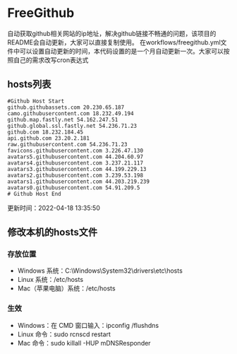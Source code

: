 # FreeGithub
自动获取github相关网站的ip地址，解决github链接不畅通的问题，该项目的README会自动更新，大家可以直接复制使用。
在workflows/freegithub.yml文件中可以设置自动更新的时间，本代码设置的是一个月自动更新一次。大家可以按照自己的需求改写cron表达式

## hosts列表
```base
#Github Host Start
github.githubassets.com 20.230.65.187
camo.githubusercontent.com 18.232.49.194
github.map.fastly.net 54.162.247.51
github.global.ssl.fastly.net 54.236.71.23
github.com 18.232.184.45
api.github.com 23.20.2.181
raw.githubusercontent.com 54.236.71.23
favicons.githubusercontent.com 3.226.47.130
avatars5.githubusercontent.com 44.204.60.97
avatars4.githubusercontent.com 3.237.21.117
avatars3.githubusercontent.com 44.199.229.13
avatars2.githubusercontent.com 3.239.53.198
avatars1.githubusercontent.com 44.203.219.239
avatars0.githubusercontent.com 54.91.209.5
# Github Host End
```

更新时间：2022-04-18 13:35:50

## 修改本机的hosts文件
### 存放位置
* Windows 系统：C:\Windows\System32\drivers\etc\hosts
* Linux 系统：/etc/hosts
* Mac（苹果电脑）系统：/etc/hosts

### 生效
* Windows：在 CMD 窗口输入：ipconfig /flushdns
* Linux 命令：sudo rcnscd restart
* Mac 命令：sudo killall -HUP mDNSResponder